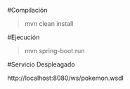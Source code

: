 

#Compilación

> mvn clean install

#Ejecución

> mvn spring-boot:run


#Servicio Despleagado

http://localhost:8080/ws/pokemon.wsdl